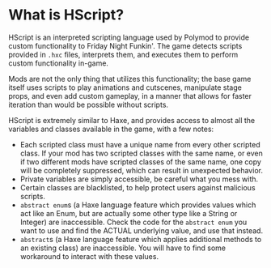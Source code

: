 # What is HScript?

HScript is an interpreted scripting language used by Polymod to provide custom functionality to Friday Night Funkin'. The game detects scripts provided in `.hxc` files, interprets them, and executes them to perform custom functionality in-game.

Mods are not the only thing that utilizes this functionality; the base game itself uses scripts to play animations and cutscenes, manipulate stage props, and even add custom gameplay, in a manner that allows for faster iteration than would be possible without scripts.

HScript is extremely similar to Haxe, and provides access to almost all the variables and classes available in the game, with a few notes:

- Each scripted class must have a unique name from every other scripted class. If your mod has two scripted classes with the same name, or even if two different mods have scripted classes of the same name, one copy will be completely suppressed, which can result in unexpected behavior.
- Private variables are simply accessible, be careful what you mess with.
- Certain classes are blacklisted, to help protect users against malicious scripts.
- `abstract enum`s (a Haxe language feature which provides values which act like an Enum, but are actually some other type like a String or Integer) are inaccessible. Check the code for the `abstract enum` you want to use and find the ACTUAL underlying value, and use that instead.
- `abstract`s (a Haxe language feature which applies additional methods to an existing class) are inaccessible. You will have to find some workaround to interact with these values.